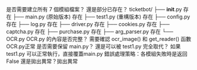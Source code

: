 是否需要建立所有 7 個模組檔案？ 還是部分已存在？
 ticketbot/
   ├── __init__.py 存在
   ├── main.py (原始版本) 存在
   ├── test1.py (重構版本) 存在
   ├── config.py 存在
   ├── log.py 存在
   ├── driver.py 存在 
   ├── cookies.py 存在
   ├── captcha.py 存在
   ├── purchase.py 存在
   ├── arg_parser.py 存在
   └── OCR.py
OCR.py 的內容是否完整？ 需要確認 ocr_image() 和 get_reader() 函數
OCR.py正常
是否需要保留 main.py？ 還是可以被 test1.py 完全取代？
如果 test1.py 可以正常執行，直接覆蓋main.py
錯誤處理策略：各模組失敗時是返回 False 還是拋出異常？拋出異常
